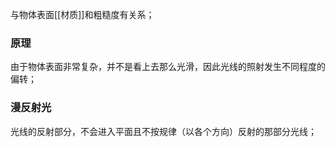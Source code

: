 与物体表面[[材质]]和粗糙度有关系；
### 原理
由于物体表面非常复杂，并不是看上去那么光滑，因此光线的照射发生不同程度的偏转；
### 漫反射光
光线的反射部分，不会进入平面且不按规律（以各个方向）反射的那部分光线；